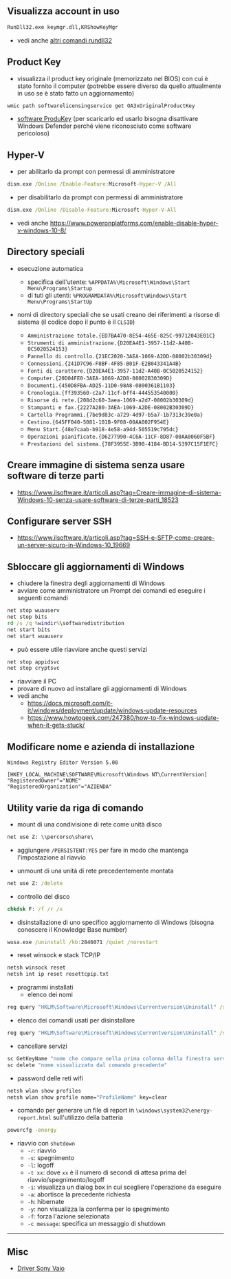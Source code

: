 ## Visualizza account in uso
```bat
RunDll32.exe keymgr.dll,KRShowKeyMgr
```
- vedi anche [altri comandi rundll32](https://www.thewindowsclub.com/rundll32-shortcut-commands-windows)

## Product Key
- visualizza il product key originale (memorizzato nel BIOS) con cui è stato fornito il computer (potrebbe essere diverso da quello attualmente in uso se è stato fatto un aggiornamento)
```bat
wmic path softwarelicensingservice get OA3xOriginalProductKey
```
- [software ProduKey](https://www.nirsoft.net/utils/product_cd_key_viewer.html#DownloadLinks) (per scaricarlo ed usarlo bisogna disattivare Windows Defender perché viene riconosciuto come software pericoloso)

## Hyper-V
- per abilitarlo da prompt con permessi di amministratore
```bat
dism.exe /Online /Enable-Feature:Microsoft-Hyper-V /All
```
- per disabilitarlo da prompt con permessi di amministratore
```bat
dism.exe /Online /Disable-Feature:Microsoft-Hyper-V-All
```
- vedi anche https://www.poweronplatforms.com/enable-disable-hyper-v-windows-10-8/


## Directory speciali
- esecuzione automatica
  - specifica dell'utente: `%APPDATA%\Microsoft\Windows\Start Menu\Programs\Startup`
  - di tuti gli utenti: `%PROGRAMDATA%\Microsoft\Windows\Start Menu\Programs\StartUp`

- nomi di directory speciali che se usati creano dei riferimenti a risorse di sistema (il codice dopo il punto è il `CLSID`)
  - `Amministrazione totale.{ED7BA470-8E54-465E-825C-99712043E01C}`
  - `Strumenti di amministrazione.{D20EA4E1-3957-11d2-A40B-0C5020524153}`
  - `Pannello di controllo.{21EC2020-3AEA-1069-A2DD-08002b30309d}`
  - `Connessioni.{241D7C96-F8BF-4F85-B01F-E2B043341A4B}`
  - `Fonti di carattere.{D20EA4E1-3957-11d2-A40B-0C5020524152}`
  - `Computer.{20D04FE0-3AEA-1069-A2D8-08002B30309D}`
  - `Documenti.{450D8FBA-AD25-11D0-98A8-0800361B1103}`
  - `Cronologia.{ff393560-c2a7-11cf-bff4-444553540000}`
  - `Risorse di rete.{208d2c60-3aea-1069-a2d7-08002b30309d}`
  - `Stampanti e fax.{2227A280-3AEA-1069-A2DE-08002B30309D}`
  - `Cartella Programmi.{7be9d83c-a729-4d97-b5a7-1b7313c39e0a}`
  - `Cestino.{645FF040-5081-101B-9F08-00AA002F954E}`
  - `Menu Start.{48e7caab-b918-4e58-a94d-505519c795dc}`
  - `Operazioni pianificate.{D6277990-4C6A-11CF-8D87-00AA0060F5BF}`
  - `Prestazioni del sistema.{78F3955E-3B90-4184-BD14-5397C15F1EFC}`


## Creare immagine di sistema senza usare software di terze parti
- https://www.ilsoftware.it/articoli.asp?tag=Creare-immagine-di-sistema-Windows-10-senza-usare-software-di-terze-parti_18523


## Configurare server SSH
- https://www.ilsoftware.it/articoli.asp?tag=SSH-e-SFTP-come-creare-un-server-sicuro-in-Windows-10_19669


## Sbloccare gli aggiornamenti di Windows
- chiudere la finestra degli aggiornamenti di Windows
- avviare come amministratore un Prompt dei comandi ed eseguire i seguenti comandi
```bat
net stop wuauserv
net stop bits
rd /s /q %windir%\softwaredistribution
net start bits
net start wuauserv
```
  - può essere utile riavviare anche questi servizi
```bat
net stop appidsvc
net stop cryptsvc
```
- riavviare il PC
- provare di nuovo ad installare gli aggiornamenti di Windows
- vedi anche
  - https://docs.microsoft.com/it-it/windows/deployment/update/windows-update-resources
  - https://www.howtogeek.com/247380/how-to-fix-windows-update-when-it-gets-stuck/


## Modificare nome e azienda di installazione
```reg
Windows Registry Editor Version 5.00

[HKEY_LOCAL_MACHINE\SOFTWARE\Microsoft\Windows NT\CurrentVersion]
"RegisteredOwner"="NOME"
"RegisteredOrganization"="AZIENDA"
```

## Utility varie da riga di comando

- mount di una condivisione di rete come unità disco
```bat
net use Z: \\percorso\share\
```
  - aggiungere `/PERSISTENT:YES` per fare in modo che mantenga l'impostazione al riavvio

- unmount di una unità di rete precedentemente montata
```bat
net use Z: /delete
```

- controllo del disco
```bat
chkdsk F: /f /r /x
```

- disinstallazione di uno specifico aggiornamento di Windows (bisogna conoscere il Knowledge Base number)
```bat
wusa.exe /uninstall /kb:2846071 /quiet /norestart
```

- reset winsock e stack TCP/IP
```bat
netsh winsock reset
netsh int ip reset resettcpip.txt
```

- programmi installati
  - elenco dei nomi
```bat
reg query "HKLM\Software\Microsoft\Windows\Currentversion\Uninstall" /s /v DisplayName
```

  - elenco dei comandi usati per disinstallare
```bat
reg query "HKLM\Software\Microsoft\Windows\Currentversion\Uninstall" /s /v UninstallString
```

- cancellare servizi
```bat
sc GetKeyName "nome che compare nella prima colonna della finestra servizi"
sc delete "nome visualizzato dal comando precedente"
```

- password delle reti wifi
```bat
netsh wlan show profiles
netsh wlan show profile name="ProfileName" key=clear
```

- comando per generare un file di report in `\windows\system32\energy-report.html` sull'utilizzo della batteria
```bat
powercfg -energy
```

- riavvio con `shutdown`
  - `-r`: riavvio
  - `-s`: spegnimento
  - `-l`: logoff
  - `-t xx`: dove `xx` è il numero di secondi di attesa prima del riavvio/spegnimento/logoff
  - `-i`: visualizza un dialog box in cui scegliere l'operazione da eseguire
  - `-a`: abortisce la precedente richiesta
  - `-h`: hibernate
  - `-y`: non visualizza la conferma per lo spegnimento
  - `-f`: forza l'azione selezionata
  - `-c message`: specifica un messaggio di shutdown

---

## Misc

* [Driver Sony Vaio](http://sonyvaiodriver.com/sony-vaio-vpceb2e9ebq-windows-7-64-bits-drivers/)
